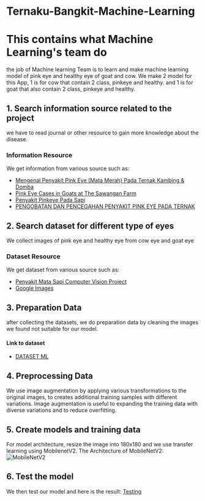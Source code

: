 # Ternaku-Bangkit-Machine-Learning
# This contains what Machine Learning's team do
the job of Machine learning Team is to learn and make machine learning model of pink eye and healthy eye of goat and cow. We make 2 model for this App, 1 is for cow that contain 2 class, pinkeye and healthy. and 1 is for goat that also contain 2 class, pinkeye and healthy.

## 1. Search information source related to the project
we have to read journal or other resource to gain more knowledge about the disease.
### Information Resource
We get information from various source such as:
- [Mengenal Penyakit Pink Eye (Mata Merah) Pada Ternak Kambing & Domba](https://disnakeswan.lebakkab.go.id/mengenal-penyakit-pink-eye-mata-merah-pada-ternak-kambing-domba/)
- [Pink Eye Cases in Goats at The Sawangan Farm](https://e-journal.unair.ac.id/JAVEST/article/download/25060/14106)
- [Penyakit Pinkeye Pada Sapi](https://bbibsingosari.ditjenpkh.pertanian.go.id/penyakit-pinkeye-pada-sapi/#:~:text=Pinkeye%20diakibatkan%20oleh%20bakteri%20Moraxella,bakteri%20ini%20mudah%20menyerang%20mata.)
- [PENGOBATAN DAN PENCEGAHAN PENYAKIT PINK EYE PADA TERNAK](http://cybex.pertanian.go.id/mobile/artikel/95335/PENGOBATAN-DAN-PENCEGAHAN-PENYAKIT-PINK-EYE-PADA-TERNAK/)

## 2. Search dataset for different type of eyes
We collect images of pink eye and healthy eye from cow eye and goat eye
### Dataset Resource
We get dataset from various source such as:
- [Penyakit Mata Sapi Computer Vision Project](https://universe.roboflow.com/fachri/penyakit-mata-sapi)
- [Google Images](https://images.google.com/)

## 3. Preparation Data
after collecting the datasets, we do preparation data by cleaning the images we found not suitable for our model.
#### Link to dataset
- [DATASET ML](https://drive.google.com/drive/folders/1_FB1UIOc-UrCFNujgb_W0W27A0NcOlNz?usp=sharing)
## 4. Preprocessing Data
We use image augmentation by applying various transformations to the original images, to creates additional training samples with different variations. Image augmentation is useful to expanding the training data with diverse variations and to reduce overfitting.
## 5. Create models and training data
For model architecture, resize the image into 180x180 and we use transfer learning using MobilenetV2.
The Architecture of MobileNetV2:
![MobileNetV2](https://www.thepythoncode.com/media/articles/use-transfer-learning-for-image-flower-classification-keras-python/mobilenet-mo_hGSqcA7.png)
## 6. Test the model
We then test our model and here is the result:
[Testing](https://github.com/Ternaku-id/ternaku-bangkit-machine-learning/blob/main/train/testing.ipynb)
